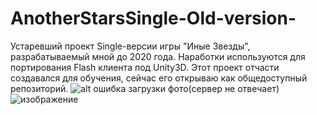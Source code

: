 # AnotherStarsSingle-Old-version-
Устаревший проект Single-версии игры "Иные Звезды", разрабатываемый мной до 2020 года. Наработки используются для портирования Flash клиента под Unity3D. 
Этот проект отчасти создавался для обучения, сейчас его открываю как общедоступный репозиторий. 
![alt ошибка загрузки фото(сервер не отвечает)](https://sun9-30.userapi.com/impg/QMJGVJcnOOoT2pfRRTReYh58dcDhGzjbu-qDAA/tEw-pkYoYhw.jpg?size=1920x1080&quality=96&sign=7c24e89388e7a10bd9e59ede95f4da8e&type=album)
![изображение](https://github.com/KEP0CUH/AnotherStarsSingle-Actual-version-/assets/49041445/ee5e6d94-77ca-447d-84c0-a14eec212eb4)


